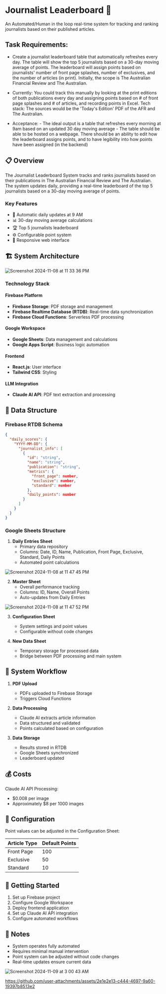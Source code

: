# Journalist Leaderboard 📰

An Automated/Human in the loop real-time system for tracking and ranking journalists based on their published articles.


## Task Requirements:

- Create a journalist leaderboard table that automatically refreshes every day. The table will show the top 5 journalists based on a 30-day moving average of points. The leaderboard will assign points based on journalists' number of front page splashes, number of exclusives, and the number of articles (in print). Initially, the scope is The Australian Financial Review and The Australian.

- Currently: You could track this manually by looking at the print editions of both publications every day and assigning points based on # of front page splashes and # of articles, and recording points in Excel. Tech stack: The sources would be the 'Today's Edition' PDF of the AFR and The Australian.

- Acceptance: - The ideal output is a table that refreshes every morning at 9am based on an updated 30 day moving average - The table should be able to be hosted on a webpage.
There should be an ability to edit how the leaderboard assigns points, and to have legibility into how points have been assigned (in the backend)

## 📋 Overview

The Journalist Leaderboard System tracks and ranks journalists based on their publications in The Australian Financial Review and The Australian. The system updates daily, providing a real-time leaderboard of the top 5 journalists based on a 30-day moving average of points.

### Key Features

- 🔄 Automatic daily updates at 9 AM
- 📊 30-day moving average calculations
- 🏆 Top 5 journalists leaderboard
- ⚙️ Configurable point system
- 📱 Responsive web interface

## 🏗️ System Architecture

![Screenshot 2024-11-08 at 11 33 36 PM](https://github.com/user-attachments/assets/de93aa1c-dc82-4226-8e1f-21006888b07f)


### Technology Stack

#### Firebase Platform
- **Firebase Storage**: PDF storage and management
- **Firebase Realtime Database (RTDB)**: Real-time data synchronization
- **Firebase Cloud Functions**: Serverless PDF processing

#### Google Workspace
- **Google Sheets**: Data management and calculations
- **Google Apps Script**: Business logic automation

#### Frontend
- **React.js**: User interface
- **Tailwind CSS**: Styling

#### LLM Integration
- **Claude AI API**: PDF text extraction and processing

## 💾 Data Structure

### Firebase RTDB Schema
```json
{
  "daily_scores": {
    "YYYY-MM-DD": {
      "journalist_info": [
        {
          "id": "string",
          "name": "string",
          "publication": "string",
          "metrics": {
            "front_page": number,
            "exclusive": number,
            "standard": number
          },
          "daily_points": number
        }
      ]
    }
  }
}
```

### Google Sheets Structure

1. **Daily Entries Sheet**
   - Primary data repository
   - Columns: Date, ID, Name, Publication, Front Page, Exclusive, Standard, Daily Points
   - Automated point calculations
  
![Screenshot 2024-11-08 at 11 47 45 PM](https://github.com/user-attachments/assets/18900af9-79b7-4cc5-b008-0767c11bff20)


2. **Master Sheet**
   - Overall performance tracking
   - Columns: ID, Name, Overall Points
   - Auto-updates from Daily Entries

![Screenshot 2024-11-08 at 11 47 52 PM](https://github.com/user-attachments/assets/8fee4bc7-050a-4b79-bbd0-fae49ba89aa9)


3. **Configuration Sheet**
   - System settings and point values
   - Configurable without code changes



4. **New Data Sheet**
   - Temporary storage for processed data
   - Bridge between PDF processing and main system

## 🔄 System Workflow

1. **PDF Upload**
   - PDFs uploaded to Firebase Storage
   - Triggers Cloud Functions

2. **Data Processing**
   - Claude AI extracts article information
   - Data structured and validated
   - Points calculated based on configuration

3. **Data Storage**
   - Results stored in RTDB
   - Google Sheets synchronized
   - Leaderboard updated



## 💰 Costs

Claude AI API Processing:
- $0.008 per image
- Approximately $8 per 1000 images

## 🔧 Configuration

Point values can be adjusted in the Configuration Sheet:

| Article Type | Default Points |
|--------------|----------------|
| Front Page   | 100           |
| Exclusive    | 50           |
| Standard     | 10            |

## 🚀 Getting Started

1. Set up Firebase project
2. Configure Google Workspace
3. Deploy frontend application
4. Set up Claude AI API integration
5. Configure automated workflows

## 📝 Notes

- System operates fully automated
- Requires minimal manual intervention
- Point system can be adjusted without code changes
- Real-time updates ensure current data

![Screenshot 2024-11-09 at 3 00 43 AM](https://github.com/user-attachments/assets/c2be25f4-fa8f-405a-9f47-822b8353ee48)


https://github.com/user-attachments/assets/2e1e2e13-c444-4697-9a60-19397b8513e2



